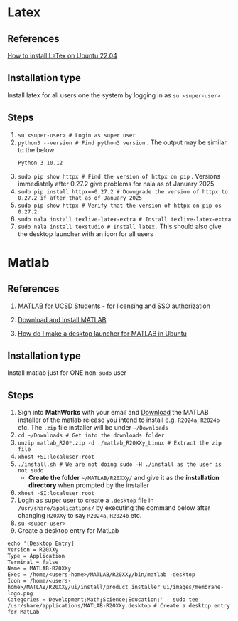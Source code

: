 # Latex
## References
[How to install LaTex on Ubuntu 22.04](https://linuxconfig.org/how-to-install-latex-on-ubuntu-22-04-jammy-jellyfish-linux)

## Installation type

Install latex for all users one the system by logging in as `su <super-user>`

## Steps

1. `su <super-user> # Login as super user`
1. `python3 --version # Find python3 version` . The output may be similar to the below
    ```
    Python 3.10.12
    ```
1. `sudo pip show httpx # Find the version of httpx on pip` . Versions immediately after 0.27.2 give problems for nala as of January 2025
1. `sudo pip install httpx==0.27.2 # Downgrade the version of httpx to 0.27.2 if after that as of January 2025`
1. `sudo pip show httpx # Verify that the version of httpx on pip os 0.27.2`
1. `sudo nala install texlive-latex-extra # Install texlive-latex-extra`
1. `sudo nala install texstudio # Install latex.` This should also give the desktop launcher with an icon for all users

# Matlab
## References 
1. [MATLAB for UCSD Students](https://matlab.ucsd.edu/student.html) - for licensing and SSO authorization

1. [Download and Install MATLAB](https://www.mathworks.com/help/install/ug/install-products-with-internet-connection.html)

1. [How do I make a desktop launcher for MATLAB in Ubuntu](https://www.mathworks.com/matlabcentral/answers/20-how-do-i-make-a-desktop-launcher-for-matlab-in-linux)

## Installation type

Install matlab just for ONE non-`sudo` user

## Steps

1. Sign into __MathWorks__ with your email and [Download](https://www.mathworks.com/downloads/) the MATLAB installer of the matlab release you intend to install e.g. `R2024a`, `R2024b` etc. The `.zip` file installer will be under `~/Downloads`
1. `cd ~/Downloads # Get into the downloads folder`
1. `unzip matlab_R20*.zip -d ./matlab_R20XXy_Linux # Extract the zip file`
1. `xhost +SI:localuser:root`
1. `./install.sh # We are not doing sudo -H ./install as the user is not sudo`
    - __Create the folder__ `~/MATLAB/R20XXy/` and give it as the __installation directory__ when prompted by the installer
1. `xhost -SI:localuser:root`
1. Login as super user to create a `.desktop` file in `/usr/share/applications/` by executing the command below after changing `R20XXy` to say `R2024a`, `R2024b` etc.
1. `su <super-user>`
1. Create a desktop entry for MatLab  
```
echo '[Desktop Entry]
Version = R20XXy
Type = Application
Terminal = false
Name = MATLAB-R20XXy 
Exec = /home/<users-home>/MATLAB/R20XXy/bin/matlab -desktop
Icon = /home/<users-home>/MATLAB/R20XXy/ui/install/product_installer_ui/images/membrane-logo.png
Categories = Development;Math;Science;Education;' | sudo tee /usr/share/applications/MATLAB-R20XXy.desktop # Create a desktop entry for MatLab
```
